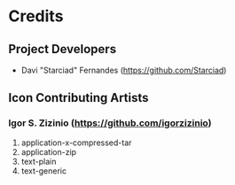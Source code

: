 # Credits

## Project Developers

- Davi "Starciad" Fernandes (<https://github.com/Starciad>)

## Icon Contributing Artists

### Igor S. Zizinio (<https://github.com/igorzizinio>)

1. application-x-compressed-tar
1. application-zip
1. text-plain
1. text-generic
